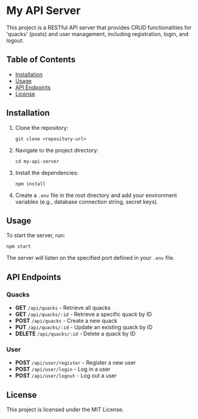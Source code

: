 # My API Server

This project is a RESTful API server that provides CRUD functionalities for 'quacks' (posts) and user management, including registration, login, and logout.

## Table of Contents

- [Installation](#installation)
- [Usage](#usage)
- [API Endpoints](#api-endpoints)
- [License](#license)

## Installation

1. Clone the repository:
   ```
   git clone <repository-url>
   ```
2. Navigate to the project directory:
   ```
   cd my-api-server
   ```
3. Install the dependencies:
   ```
   npm install
   ```
4. Create a `.env` file in the root directory and add your environment variables (e.g., database connection string, secret keys).

## Usage

To start the server, run:
```
npm start
```
The server will listen on the specified port defined in your `.env` file.

## API Endpoints

### Quacks

- **GET** `/api/quacks` - Retrieve all quacks
- **GET** `/api/quacks/:id` - Retrieve a specific quack by ID
- **POST** `/api/quacks` - Create a new quack
- **PUT** `/api/quacks/:id` - Update an existing quack by ID
- **DELETE** `/api/quacks/:id` - Delete a quack by ID

### User

- **POST** `/api/user/register` - Register a new user
- **POST** `/api/user/login` - Log in a user
- **POST** `/api/user/logout` - Log out a user

## License

This project is licensed under the MIT License.